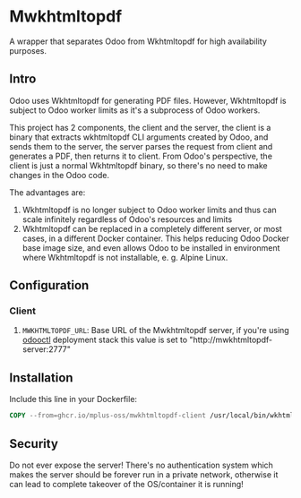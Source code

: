 # Mwkhtmltopdf

A wrapper that separates Odoo from Wkhtmltopdf for high availability purposes.

## Intro

Odoo uses Wkhtmltopdf for generating PDF files. However, Wkhtmltopdf is subject to Odoo worker limits as it's a subprocess of Odoo workers.

This project has 2 components, the client and the server, the client is a binary that extracts wkhtmltopdf CLI arguments created by Odoo, and sends them to the server, the server parses the request from client and generates a PDF, then returns it to client. From Odoo's perspective, the client is just a normal Wkhtmltopdf binary, so there's no need to make changes in the Odoo code.

The advantages are:

1. Wkhtmltopdf is no longer subject to Odoo worker limits and thus can scale infinitely regardless of Odoo's resources and limits
2. Wkhtmltopdf can be replaced in a completely different server, or most cases, in a different Docker container. This helps reducing Odoo Docker base image size, and even allows Odoo to be installed in environment where Wkhtmltopdf is not installable, e. g. Alpine Linux.

## Configuration

### Client

1. `MWKHTMLTOPDF_URL`: Base URL of the Mwkhtmltopdf server, if you're using [odooctl](https://github.com/mplus-oss/odoo) deployment stack this value is set to "http://mwkhtmltopdf-server:2777"


## Installation

Include this line in your Dockerfile:

```Dockerfile
COPY --from=ghcr.io/mplus-oss/mwkhtmltopdf-client /usr/local/bin/wkhtmltopdf /usr/local/bin/wkhtmltopdf
```

## Security

Do not ever expose the server! There's no authentication system which makes the server should be forever run in a private network, otherwise it can lead to complete takeover of the OS/container it is running!
